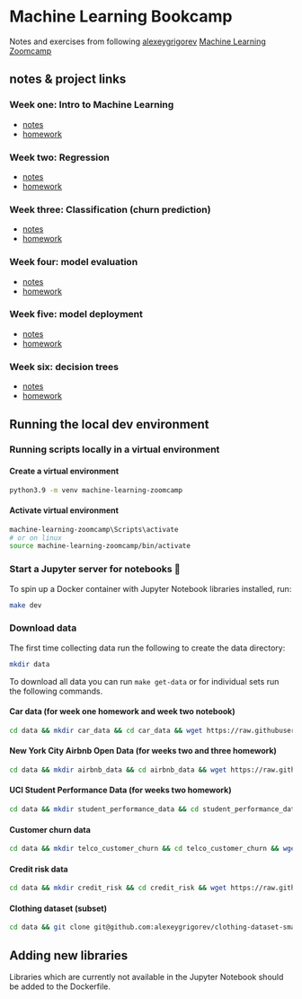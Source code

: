 # Machine Learning Bookcamp

Notes and exercises from following [alexeygrigorev](https://github.com/alexeygrigorev) [Machine Learning Zoomcamp](https://github.com/alexeygrigorev/mlbookcamp-code/tree/master/course-zoomcamp)


## notes & project links
### Week one: Intro to Machine Learning

- [notes](notes/week_one.md)
- [homework](notebooks/homework_week_1.ipynb)

### Week two: Regression

- [notes](notebooks/week_two_predicting_car_price.ipynb)
- [homework](notebooks/homework_week_2.ipynb)

### Week three: Classification (churn prediction)

- [notes](notebooks/week_three_churn_prediction.ipynb)
- [homework](notebooks/homework_week_3.ipynb)

### Week four: model evaluation

- [notes](notebooks/week_four_evaluation_metrics.ipynb)
- [homework](notebooks/homework_week_4.ipynb)

### Week five: model deployment

- [notes](notes/week_five_deployment.md)
- [homework](homework_week_five/predict.py)

### Week six: decision trees

- [notes](notes/week_six_decision_trees.md)
- [homework](homework_week_6.py)

## Running the local dev environment

### Running scripts locally in a virtual environment

#### Create a virtual environment

```sh
python3.9 -m venv machine-learning-zoomcamp
```

#### Activate virtual environment

```sh
machine-learning-zoomcamp\Scripts\activate
# or on linux
source machine-learning-zoomcamp/bin/activate
```

### Start a Jupyter server for notebooks 📓

To spin up a Docker container with Jupyter Notebook libraries installed, run:

```sh
make dev
```

### Download data

The first time collecting data run the following to create the data directory:

```sh
mkdir data
```

To download all data you can run `make get-data` or for individual sets run the following commands.  

#### Car data (for week one homework and week two notebook)

```sh
cd data && mkdir car_data && cd car_data && wget https://raw.githubusercontent.com/alexeygrigorev/mlbookcamp-code/master/chapter-02-car-price/data.csv
```

#### New York City Airbnb Open Data (for weeks two and three homework)

```sh
cd data && mkdir airbnb_data && cd airbnb_data && wget https://raw.githubusercontent.com/alexeygrigorev/datasets/master/AB_NYC_2019.csv
```

#### UCI Student Performance Data (for weeks two homework)

```sh
cd data && mkdir student_performance_data && cd student_performance_data && wget https://archive.ics.uci.edu/ml/machine-learning-databases/00320/student.zip && unzip student.zip
```

#### Customer churn data

```sh
cd data && mkdir telco_customer_churn && cd telco_customer_churn && wget https://raw.githubusercontent.com/alexeygrigorev/mlbookcamp-code/master/chapter-03-churn-prediction/WA_Fn-UseC_-Telco-Customer-Churn.csv
```

#### Credit risk data

```sh
cd data && mkdir credit_risk && cd credit_risk && wget https://raw.githubusercontent.com/alexeygrigorev/datasets/master/AB_NYC_2019.csv
```

#### Clothing dataset (subset)

```sh
cd data && git clone git@github.com:alexeygrigorev/clothing-dataset-small.git
```

## Adding new libraries

Libraries which are currently not available in the Jupyter Notebook should be added to the Dockerfile.